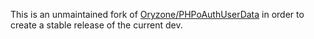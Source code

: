 This is an unmaintained fork of [Oryzone/PHPoAuthUserData](https://github.com/Oryzone/PHPoAuthUserData) in order to create a stable release of the current dev.
